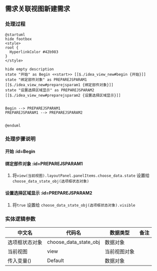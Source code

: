 ## 需求关联视图新建需求 <!-- {docsify-ignore-all} -->

   

### 处理过程

```plantuml
@startuml
hide footbox
<style>
root {
  HyperlinkColor #42b983
}
</style>

hide empty description
state "开始" as Begin <<start>> [[$./idea_view_new#begin {开始}]]
state "绑定部件对象" as PREPAREJSPARAM1  [[$./idea_view_new#preparejsparam1 {绑定部件对象}]]
state "设置选择区域显示" as PREPAREJSPARAM2  [[$./idea_view_new#preparejsparam2 {设置选择区域显示}]]


Begin --> PREPAREJSPARAM1
PREPAREJSPARAM1 --> PREPAREJSPARAM2


@enduml
```


### 处理步骤说明

#### 开始 :id=Begin




#### 绑定部件对象 :id=PREPAREJSPARAM1



1. 将`view(当前视图).layoutPanel.panelItems.choose_data.state` 设置给  `choose_data_state_obj(选项框状态对象)`

#### 设置选择区域显示 :id=PREPAREJSPARAM2



1. 将`true` 设置给  `choose_data_state_obj(选项框状态对象).visible`



### 实体逻辑参数

|    中文名   |    代码名    |  数据类型      |备注 |
| --------| --------| --------  | --------   |
|选项框状态对象|choose_data_state_obj|数据对象||
|当前视图|view|当前视图对象||
|传入变量(<i class="fa fa-check"/></i>)|Default|数据对象||
